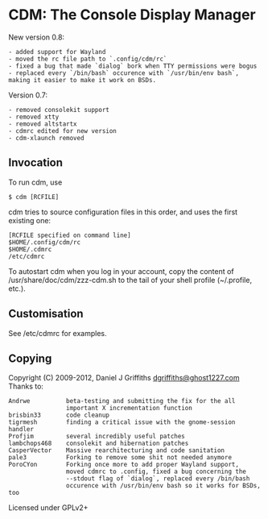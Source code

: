 CDM: The Console Display Manager
================================

New version 0.8:

	- added support for Wayland
	- moved the rc file path to `.config/cdm/rc`
	- fixed a bug that made `dialog` bork when TTY permissions were bogus
	- replaced every `/bin/bash` occurence with `/usr/bin/env bash`, making it easier to make it work on BSDs.

Version 0.7:

	- removed consolekit support
	- removed xtty
	- removed altstartx
	- cdmrc edited for new version
	- cdm-xlaunch removed

Invocation
----------

To run cdm, use

    $ cdm [RCFILE]

cdm tries to source configuration files in this order, and uses the first
existing one:

    [RCFILE specified on command line]
    $HOME/.config/cdm/rc
    $HOME/.cdmrc
    /etc/cdmrc

To autostart cdm when you log in your account, copy the content of
/usr/share/doc/cdm/zzz-cdm.sh to the tail of your shell profile (~/.profile,
etc.).


Customisation
-------------

See /etc/cdmrc for examples.


Copying
-------

Copyright (C) 2009-2012, Daniel J Griffiths <dgriffiths@ghost1227.com>
Thanks to:

    Andrwe          beta-testing and submitting the fix for the all
                    important X incrementation function
    brisbin33       code cleanup
    tigrmesh        finding a critical issue with the gnome-session handler
    Profjim         several incredibly useful patches
    lambchops468    consolekit and hibernation patches
    CasperVector    Massive rearchitecturing and code sanitation
    pale3           Forking to remove some shit not needed anymore
    PoroCYon        Forking once more to add proper Wayland support,
                    moved cdmrc to .config, fixed a bug concerning the
                    --stdout flag of `dialog`, replaced every /bin/bash
                    occurence with /usr/bin/env bash so it works for BSDs, too

Licensed under GPLv2+

